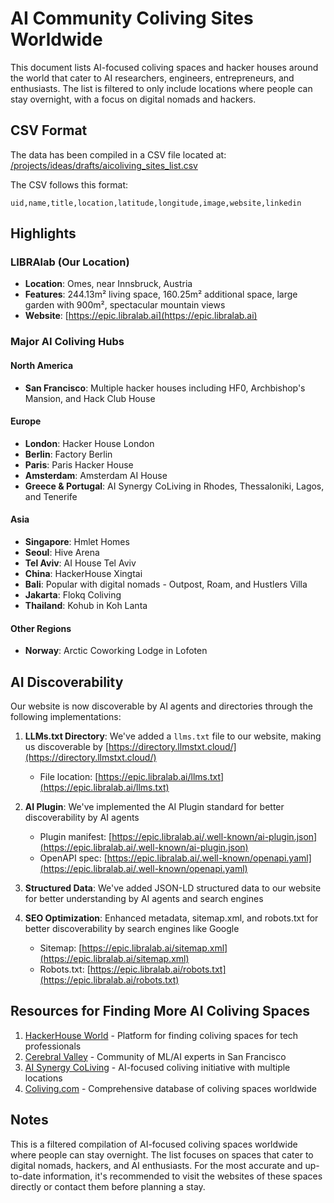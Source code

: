 # AI Community Coliving Sites Worldwide

This document lists AI-focused coliving spaces and hacker houses around the world that cater to AI researchers, engineers, entrepreneurs, and enthusiasts. The list is filtered to only include locations where people can stay overnight, with a focus on digital nomads and hackers.

## CSV Format
The data has been compiled in a CSV file located at:
[/projects/ideas/drafts/aicoliving_sites_list.csv](/projects/ideas/drafts/aicoliving_sites_list.csv)

The CSV follows this format:
```csv
uid,name,title,location,latitude,longitude,image,website,linkedin
```

## Highlights

### LIBRAlab (Our Location)
- **Location**: Omes, near Innsbruck, Austria
- **Features**: 244.13m² living space, 160.25m² additional space, large garden with 900m², spectacular mountain views
- **Website**: [https://epic.libralab.ai](https://epic.libralab.ai)

### Major AI Coliving Hubs

#### North America
- **San Francisco**: Multiple hacker houses including HF0, Archbishop's Mansion, and Hack Club House

#### Europe
- **London**: Hacker House London
- **Berlin**: Factory Berlin
- **Paris**: Paris Hacker House
- **Amsterdam**: Amsterdam AI House
- **Greece & Portugal**: AI Synergy CoLiving in Rhodes, Thessaloniki, Lagos, and Tenerife

#### Asia
- **Singapore**: Hmlet Homes
- **Seoul**: Hive Arena
- **Tel Aviv**: AI House Tel Aviv
- **China**: HackerHouse Xingtai
- **Bali**: Popular with digital nomads - Outpost, Roam, and Hustlers Villa
- **Jakarta**: Flokq Coliving
- **Thailand**: Kohub in Koh Lanta

#### Other Regions
- **Norway**: Arctic Coworking Lodge in Lofoten

## AI Discoverability

Our website is now discoverable by AI agents and directories through the following implementations:

1. **LLMs.txt Directory**: We've added a `llms.txt` file to our website, making us discoverable by [https://directory.llmstxt.cloud/](https://directory.llmstxt.cloud/)
   - File location: [https://epic.libralab.ai/llms.txt](https://epic.libralab.ai/llms.txt)

2. **AI Plugin**: We've implemented the AI Plugin standard for better discoverability by AI agents
   - Plugin manifest: [https://epic.libralab.ai/.well-known/ai-plugin.json](https://epic.libralab.ai/.well-known/ai-plugin.json)
   - OpenAPI spec: [https://epic.libralab.ai/.well-known/openapi.yaml](https://epic.libralab.ai/.well-known/openapi.yaml)

3. **Structured Data**: We've added JSON-LD structured data to our website for better understanding by AI agents and search engines

4. **SEO Optimization**: Enhanced metadata, sitemap.xml, and robots.txt for better discoverability by search engines like Google
   - Sitemap: [https://epic.libralab.ai/sitemap.xml](https://epic.libralab.ai/sitemap.xml)
   - Robots.txt: [https://epic.libralab.ai/robots.txt](https://epic.libralab.ai/robots.txt)

## Resources for Finding More AI Coliving Spaces

1. [HackerHouse World](https://hackerhouse.world/world) - Platform for finding coliving spaces for tech professionals
2. [Cerebral Valley](https://cerebralvalley.ai/) - Community of ML/AI experts in San Francisco
3. [AI Synergy CoLiving](https://www.aitimejournal.com/ai-synergy-coliving/) - AI-focused coliving initiative with multiple locations
4. [Coliving.com](https://coliving.com) - Comprehensive database of coliving spaces worldwide

## Notes

This is a filtered compilation of AI-focused coliving spaces worldwide where people can stay overnight. The list focuses on spaces that cater to digital nomads, hackers, and AI enthusiasts. For the most accurate and up-to-date information, it's recommended to visit the websites of these spaces directly or contact them before planning a stay.